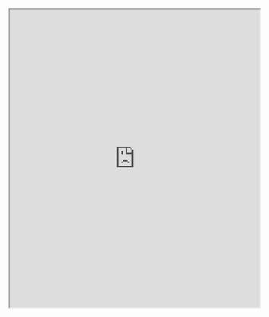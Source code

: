 <iframe src="https://drive.google.com/file/d/1HVIc9jJkFvQ4Jot9zYMPElf27GujzjUR/preview?usp=drivesdk" width="100%" height="600"></iframe>


